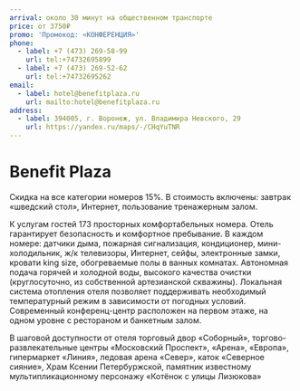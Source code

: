 ```yaml
---
arrival: около 30 минут на общественном транспорте
price: от 3750₽
promo: 'Промокод: «КОНФЕРЕНЦИЯ»'
phone:
  - label: +7 (473) 269-58-99
    url: tel:+74732695899
  - label: +7 (473) 269-52-62
    url: tel:+74732695262
email:
  - label: hotel@benefitplaza.ru
    url: mailto:hotel@benefitplaza.ru
address:
  - label: 394005, г. Воронеж, ул. Владимира Невского, 29
    url: https://yandex.ru/maps/-/CHqYuTNR
---
```

# Benefit Plaza

Скидка на все категории номеров 15%. В стоимость включены: завтрак «шведский стол», Интернет, пользование тренажерным залом.

К услугам гостей 173 просторных комфортабельных номера. Отель гарантирует безопасность и комфортное пребывание. В каждом номере: датчики дыма, пожарная сигнализация, кондиционер, мини-холодильник, ж/к телевизоры, Интернет, сейфы, электронные замки, кровати king size, обогреваемые полы в ванных комнатах. Автономная подача горячей и холодной воды, высокого качества очистки (круглосуточно, из собственной артезианской скважины). Локальная система отопления отеля позволяет поддерживать необходимый температурный режим в зависимости от погодных условий. Современный конференц-центр расположен на первом этаже, на одном уровне с рестораном и банкетным залом.

В шаговой доступности от отеля торговый двор «Соборный», торгово-развлекательные центры «Московский Проспект», «Арена», «Европа», гипермаркет «Линия», ледовая арена «Север», каток «Северное сияние», Храм Ксении Петербуржской, памятник известному мультипликационному персонажу «Котёнок с улицы Лизюкова»
